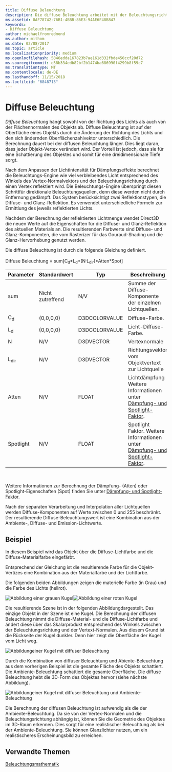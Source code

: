 ```yaml
---
title: Diffuse Beleuchtung
description: Die diffuse Beleuchtung arbeitet mit der Beleuchtungsrichtung und dem Normalvektor der Objektoberfläche.
ms.assetid: 8AF78742-76B1-4BBB-86E3-94AE6F48B847
keywords:
- Diffuse Beleuchtung
author: michaelfromredmond
ms.author: mithom
ms.date: 02/08/2017
ms.topic: article
ms.localizationpriority: medium
ms.openlocfilehash: 5846edda167823b7ae161d332fbde450ccf20d72
ms.sourcegitcommit: e38b334edb82bf2b1474ba686990f4299b8f59c7
ms.translationtype: MT
ms.contentlocale: de-DE
ms.lasthandoff: 11/15/2018
ms.locfileid: "6848713"
---
```

# <a name="diffuse-lighting"></a>Diffuse Beleuchtung


*Diffuse Beleuchtung* hängt sowohl von der Richtung des Lichts als auch von der Flächennormalen des Objekts ab. Diffuse Beleuchtung ist auf der Oberfläche eines Objekts durch die Änderung der Richtung des Lichts und den sich ändernden Oberflächenzahlvektor unterschiedlich. Die Berechnung dauert bei der diffusen Beleuchtung länger. Dies liegt daran, dass jeder Objekt-Vertex verändert wird. Der Vorteil ist jedoch, dass sie für eine Schattierung des Objektes und somit für eine dreidimensionale Tiefe sorgt.

Nach dem Anpassen der Lichtintensität für Dämpfungseffekte berechnet die Beleuchtungs-Engine wie viel verbleibendes Licht entsprechend des Winkels des Vertex-Normalvektors und der Beleuchtungsrichtung durch einen Vertex reflektiert wird. Die Beleuchtungs-Engine überspringt diesen Schrittfür direktionale Beleuchtungsquellen, denn diese werden nicht durch Entfernung gedämpft. Das System berücksichtigt zwei Reflektionstypen, die Diffuse- und Glanz-Reflektion. Es verwendet unterschiedliche Formeln zur Ermittlung des jeweils reflektierten Lichts.

Nachdem der Berechnung der reflektierten Lichtmenge wendet Direct3D die neuen Werte auf die Eigenschaften für die Diffuse- und Glanz-Reflektion des aktuellen Materials an. Die resultierenden Farbwerte sind Diffuse- und Glanz-Komponenten, die vom Rasterizer für das Gouraud-Shading und die Glanz-Hervorhebung genutzt werden.

Die diffuse Beleuchtung ist durch die folgende Gleichung definiert.

Diffuse Beleuchtung = sum\[C<sub>d</sub>\*L<sub>d</sub>\*(N<sup>.</sup>L<sub>dir</sub>)\*Atten\*Spot\]

| Parameter       | Standardwert | Typ          | Beschreibung                                                                                      |
|-----------------|---------------|---------------|--------------------------------------------------------------------------------------------------|
| sum             | Nicht zutreffend           | N/V           | Summe der Diffuse-Komponente der einzelnen Lichtquellen.                                                     |
| C<sub>d</sub>   | (0,0,0,0)     | D3DCOLORVALUE | Diffuse-Farbe.                                                                                   |
| L<sub>d</sub>   | {0,0,0,0}     | D3DCOLORVALUE | Licht-Diffuse-Farbe.                                                                             |
| N               | N/V           | D3DVECTOR     | Vertexnormale                                                                                    |
| L<sub>dir</sub> | N/V           | D3DVECTOR     | Richtungsvektor vom Objektvertext zur Lichtquelle                                                |
| Atten           | N/V           | FLOAT         | Lichtdämpfung Weitere Informationen unter [Dämpfung- und Spotlight-Faktor](attenuation-and-spotlight-factor.md). |
| Spotlight            | N/V           | FLOAT         | Spotlight Faktor. Weitere Informationen unter [Dämpfung- und Spotlight-Faktor](attenuation-and-spotlight-factor.md).  |

 

Weitere Informationen zur Berechnung der Dämpfung- (Atten) oder Spotlight-Eigenschaften (Spot) finden Sie unter [Dämpfung- und Spotlight-Faktor](attenuation-and-spotlight-factor.md).

Nach der separaten Verarbeitung und Interpolation aller Lichtquellen werden Diffuse-Komponenten auf Werte zwischen 0 und 255 beschränkt. Der resultierende Diffuse-Beleuchtungswert ist eine Kombination aus der Ambiente-, Diffuse- und Emission-Lichtwerte.

## <a name="span-idexamplespanspan-idexamplespanspan-idexamplespanexample"></a><span id="Example"></span><span id="example"></span><span id="EXAMPLE"></span>Beispiel


In diesem Beispiel wird das Objekt über die Diffuse-Lichtfarbe und die Diffuse-Materialfarbe eingefärbt.

Entsprechend der Gleichung ist die resultierende Farbe für die Objekt-Vertizes eine Kombination aus der Materialfarbe und der Lichtfarbe.

Die folgenden beiden Abbildungen zeigen die materielle Farbe (in Grau) und die Farbe des Lichts (hellrot).

![Abbildung einer grauen Kugel](images/amb1.jpg)![Abbildung einer roten Kugel](images/lightred.jpg)

Die resultierende Szene ist in der folgenden Abbildungdargestellt. Das einzige Objekt in der Szene ist eine Kugel. Die Berechnung der diffusen Beleuchtung nimmt die Diffuse-Material- und die Diffuse-Lichtfarbe und ändert diese über das Skalarprodukt entsprechend des Winkels zwischen der Beleuchtungsrichtung und der Vertext-Normalen. Aus diesem Grund ist die Rückseite der Kugel dunkler. Denn hier zeigt die Oberfläche der Kugel vom Licht weg.

![Abbildungeiner Kugel mit diffuser Beleuchtung](images/lightd.jpg)

Durch die Kombination von diffuser Beleuchtung und Abiente-Beleuchtung aus dem vorherigen Beispiel ist die gesamte Fläche des Objekts schattiert. Die Ambiente-Beleuchtung schattiert die gesamte Oberfläche. Die diffuse Beleuchtung hebt die 3D-Form des Objektes hervor (siehe nächste Abbildung).

![Abbildungeiner Kugel mit diffuser Beleuchtung und Ambiente-Beleuchtung](images/lightad.jpg)

Die Berechnung der diffusen Beleuchtung ist aufwendig als die der Ambiente-Beleuchtung. Da sie von der Vertex-Normalen und die Beleuchtungsrichtung abhängig ist, können Sie die Geometrie des Objektes im 3D-Raum erkennen. Dies sorgt für eine realistischer Beleuchtung als bei der Ambiente-Beleuchtung. Sie können Glanzlichter nutzen, um ein realistischeres Erscheinungsbild zu erreichen.

## <a name="span-idrelated-topicsspanrelated-topics"></a><span id="related-topics"></span>Verwandte Themen


[Beleuchtungsmathematik](mathematics-of-lighting.md)

 

 




